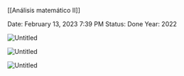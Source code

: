 [[Análisis matemático II]]

Date: February 13, 2023 7:39 PM
Status: Done
Year: 2022

![Untitled](_private/Images/Derivadas%20parciales/Untitled.png)

![Untitled](_private/Images/Derivadas%20parciales/Untitled%201.png)

![Untitled](_private/Images/Derivadas%20parciales/Untitled%202.png)

